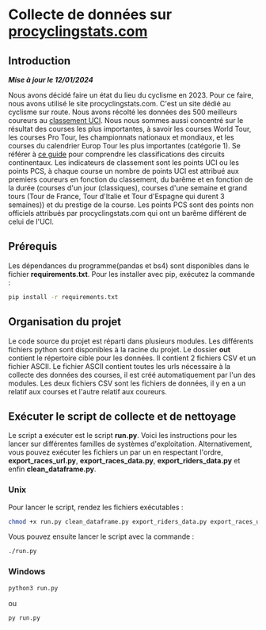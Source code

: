 # Collecte de données sur [procyclingstats.com](https://www.procylingstats.com)

## Introduction

***Mise à jour le 12/01/2024***

Nous avons décidé faire un état du lieu du cyclisme en 2023. Pour
ce faire, nous avons utilisé le site procyclingstats.com. C'est un
site dédié au cyclisme sur route. Nous avons récolté les données
des 500 meilleurs coureurs au [classement UCI](https://fr.wikipedia.org/wiki/Classement_mondial_UCI). Nous nous sommes aussi concentré
sur le résultat des courses les plus importantes, à savoir
les courses World Tour, les courses Pro Tour, les championnats
nationaux et mondiaux, et les courses du calendrier Europ Tour
les plus importantes (catégorie 1). Se référer à [ce guide](https://fr.wikipedia.org/wiki/Circuits_continentaux_de_cyclisme) pour comprendre les classifications des circuits continentaux. Les
indicateurs de classement sont les points UCI ou les points PCS,
à chaque course un nombre de points UCI est attribué aux premiers 
coureurs en fonction du classement, du barême et en fonction de la 
durée (courses d'un jour (classiques), courses d'une semaine et 
grand tours (Tour de France, Tour d'Italie et Tour d'Espagne qui 
durent 3 semaines)) et du prestige de la course. Les points PCS 
sont des points non officiels attribués par procyclingstats.com qui 
ont un barême différent de celui de l'UCI.

## Prérequis

Les dépendances du programme(pandas et bs4) sont disponibles dans 
le  fichier **requirements.txt**. Pour les installer avec pip, 
exécutez la commande :

```sh
pip install -r requirements.txt
```

## Organisation du projet

Le code source du projet est réparti dans plusieurs modules. Les
différents fichiers python sont disponibles à la racine du projet.
Le dossier **out** contient le répertoire cible pour les données.
Il contient 2 fichiers CSV et un fichier ASCII. Le fichier ASCII
contient toutes les urls nécessaire à la collecte des données
des courses, il est créé automatiquement par l'un des modules.
Les deux fichiers CSV sont les fichiers de données, il y en a un
relatif aux courses et l'autre relatif aux coureurs.

## Exécuter le script de collecte et de nettoyage

Le script a exécuter est le script **run.py**. Voici les
instructions pour les lancer sur différentes familles de
systèmes d'exploitation. Alternativement, vous pouvez exécuter
les fichiers un par un en respectant l'ordre, **export_races_url.py**,
**export_races_data.py**, **export_riders_data.py** et enfin
**clean_dataframe.py**.

### Unix

Pour lancer le script, rendez les fichiers exécutables :

```sh
chmod +x run.py clean_dataframe.py export_riders_data.py export_races_url.py export_races_data.py
```

Vous pouvez ensuite lancer le script avec la commande :

```sh
./run.py
```

### Windows

```bat
python3 run.py
```

ou

```bat
py run.py
```
